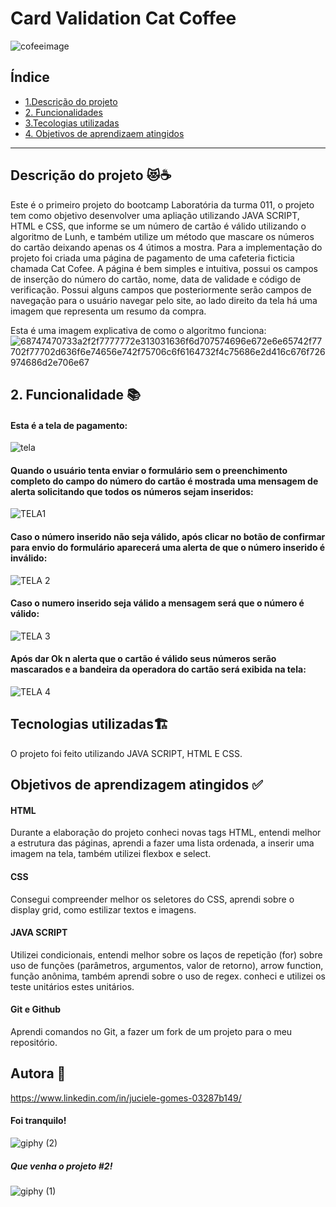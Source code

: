 # Card Validation Cat Coffee

![cofeeimage](https://github.com/JucieleGomes/SAP011-card-validation/assets/127780316/ec4eb19b-c76a-4ceb-9d12-161de9eca604)


## Índice

* [1.Descrição do projeto](1#-Descrição-do-projeto)
* [2. Funcionalidades](2#-Funcionalidades)
* [3.Tecologias utilizadas](4#-Tecnologias-utilizadas)
* [4. Objetivos de aprendizaem atingidos](4#-Objetivos-de-aprendizagem-atingidos)
  

***




## Descrição do projeto 😻☕

Este é o primeiro projeto do bootcamp Laboratória da turma 011, o projeto tem como
objetivo desenvolver uma apliação utilizando JAVA SCRIPT, HTML e CSS, que informe se 
um número de cartão é válido utilizando o algoritmo de Lunh, e também utilize um
método que mascare os números do cartão deixando apenas os 4 útimos a mostra.
Para a implementação do projeto foi criada uma página de pagamento de uma cafeteria 
ficticia chamada Cat Cofee. A página é bem simples e intuitiva, possui os campos de inserção 
do número do cartão, nome, data de validade e código de verificação. Possui alguns campos 
que posteriormente serão campos de navegação para o usuário navegar pelo site, ao lado direito 
da tela há uma imagem que representa um resumo da compra.

Esta é uma imagem explicativa de como o algoritmo funciona:
![68747470733a2f2f7777772e313031636f6d707574696e672e6e65742f77702f77702d636f6e74656e742f75706c6f6164732f4c75686e2d416c676f726974686d2e706e67](https://github.com/JucieleGomes/SAP011-card-validation/assets/127780316/195fda24-f1cf-4f1b-8b98-f04a6ae87132)




## 2. Funcionalidade 📚
#### Esta é a tela de pagamento:
![tela](https://github.com/JucieleGomes/SAP011-card-validation/assets/127780316/dccc118b-2d67-46b3-a970-b8789b8c9dd2)


#### Quando o usuário tenta enviar o formulário sem o preenchimento completo do campo do número do cartão é mostrada uma mensagem de alerta solicitando que todos os números sejam inseridos:

![TELA1](https://github.com/JucieleGomes/SAP011-card-validation/assets/127780316/8bf526d8-d751-4f15-8579-c74ce945bdbe)

#### Caso o número inserido não seja válido, após clicar no botão de confirmar para envio do formulário aparecerá uma alerta de que o número inserido é inválido:

![TELA 2](https://github.com/JucieleGomes/SAP011-card-validation/assets/127780316/f95c46b8-aa19-4d18-93b0-4ca70bfd2ef8)

#### Caso o numero inserido seja válido a mensagem será que o número é válido:

![TELA 3](https://github.com/JucieleGomes/SAP011-card-validation/assets/127780316/3cc8419f-f8cd-408e-ae54-ddc810df81d7)

#### Após dar Ok n alerta que o cartão é válido seus números serão mascarados e a bandeira da operadora do cartão será exibida na tela:

![TELA 4](https://github.com/JucieleGomes/SAP011-card-validation/assets/127780316/515aadf1-d897-4b1d-95e9-3c65079352df)




## Tecnologias utilizadas🏗️

O projeto foi feito utilizando JAVA SCRIPT, HTML E CSS.




## Objetivos de aprendizagem atingidos ✅

#### HTML
Durante a elaboração do projeto conheci novas tags HTML, entendi melhor a estrutura das páginas,
aprendi a fazer uma lista ordenada, a inserir uma imagem na tela, também utilizei flexbox e select.
#### CSS
Consegui compreender melhor os seletores do CSS, aprendi sobre o display grid, como estilizar textos e imagens.
#### JAVA SCRIPT
Utilizei condicionais, entendi melhor sobre  os  laços de repetição (for)
sobre uso de funções (parâmetros, argumentos, valor de retorno), arrow function, função anônima, 
também aprendi sobre o uso de regex.
conheci e utilizei os teste unitários estes unitários.
#### Git e Github
Aprendi comandos no Git, a fazer um fork de um projeto para o meu repositório.



## Autora 💛
https://www.linkedin.com/in/juciele-gomes-03287b149/

#### Foi tranquilo!

![giphy (2)](https://github.com/JucieleGomes/SAP011-card-validation/assets/127780316/9d303bb0-786e-47b1-be04-305cdf0c941b)


##### Que venha o projeto #2! 



 ![giphy (1)](https://github.com/JucieleGomes/SAP011-card-validation/assets/127780316/03ec49af-02e9-4458-88e7-466c2f319d24)

 


